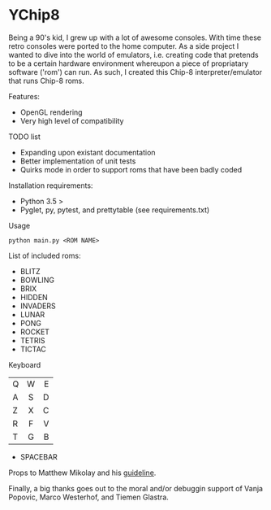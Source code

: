 # YChip8

Being a 90's kid, I grew up with a lot of awesome consoles. With time these retro consoles were ported to the home computer. As a side project I wanted to dive into the world of emulators, i.e. creating code that pretends to be a certain hardware environment whereupon a piece of propriatary software ('rom') can run. As such, I created this Chip-8 interpreter/emulator that runs Chip-8 roms.


Features:

 * OpenGL rendering
 * Very high level of compatibility

TODO list

 * Expanding upon existant documentation
 * Better implementation of unit tests
 * Quirks mode in order to support roms that have been badly coded

Installation requirements:

 * Python 3.5 >
 * Pyglet, py, pytest, and prettytable (see requirements.txt)

Usage

 ```
 python main.py <ROM NAME>
 ```

List of included roms:

 * BLITZ
 * BOWLING
 * BRIX
 * HIDDEN
 * INVADERS
 * LUNAR
 * PONG
 * ROCKET
 * TETRIS
 * TICTAC

Keyboard

|               |               |       |
| ------------- |:-------------:| -----:|
| Q             | W             | E     |
| A             | S             | D     |
| Z             | X             | C     |
| R             | F             | V     |
| T             | G             | B     |

+ SPACEBAR

Props to Matthew Mikolay and his [guideline](http://mattmik.com/files/chip8/mastering/chip8.html).

Finally, a big thanks goes out to the moral and/or debuggin support of
Vanja Popovic, Marco Westerhof, and Tiemen Glastra.
